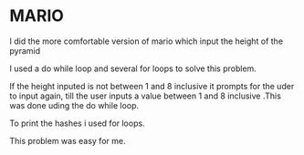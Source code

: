 # MARIO
<p> I did the more comfortable version of mario which input the height of the pyramid <p from the user and prints its in the left and right side.</p>
<p>I used a do while loop and several for loops to solve this problem.</p>
<p> If the height inputed is not between 1 and 8 inclusive it prompts for the uder to input again, till the user inputs a value between 1 and 8 inclusive .This was done uding the do while loop.</p>
<p> To print the hashes i used for loops.</p>
<p>This problem was easy for me.</p>
